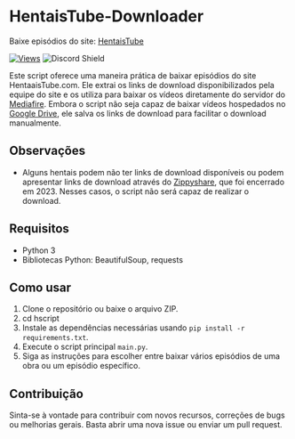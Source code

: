 # HentaisTube-Downloader
Baixe episódios do site: [HentaisTube](https://www.hentaistube.com)

[![Views](https://hits.sh/github.com/e43bhtd/hits.svg)](https://github.com/e43b/HentaisTube-Downloader/)
![Discord Shield](https://discordapp.com/api/guilds/1209853371117346816/widget.png?style=shield)

Este script oferece uma maneira prática de baixar episódios do site HentaaisTube.com. Ele extrai os links de download disponibilizados pela equipe do site e os utiliza para baixar os vídeos diretamente do servidor do [Mediafire](https://www.mediafire.com/). Embora o script não seja capaz de baixar vídeos hospedados no [Google Drive](https://drive.google.com/), ele salva os links de download para facilitar o download manualmente.

## Observações

- Alguns hentais podem não ter links de download disponíveis ou podem apresentar links de download através do [Zippyshare](https://www.zippyshare.com/), que foi encerrado em 2023. Nesses casos, o script não será capaz de realizar o download.

## Requisitos

- Python 3
- Bibliotecas Python: BeautifulSoup, requests

## Como usar

1. Clone o repositório ou baixe o arquivo ZIP.
2. cd hscript
3. Instale as dependências necessárias usando `pip install -r requirements.txt`.
4. Execute o script principal `main.py`.
5. Siga as instruções para escolher entre baixar vários episódios de uma obra ou um episódio específico.

## Contribuição

Sinta-se à vontade para contribuir com novos recursos, correções de bugs ou melhorias gerais. Basta abrir uma nova issue ou enviar um pull request.
